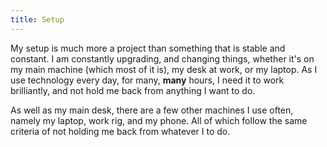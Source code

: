 ```yaml
---
title: Setup
---
```


My setup is much more a project than something that is stable and constant. I am constantly upgrading, and changing things, whether it's on my main machine (which most of it is), my desk at work, or my laptop. As I use technology every day, for many, __many__ hours, I need it to work brilliantly, and not hold me back from anything I want to do.

As well as my main desk, there are a few other machines I use often, namely my laptop, work rig, and my phone. All of which follow the same criteria of not holding me back from whatever I to do.

